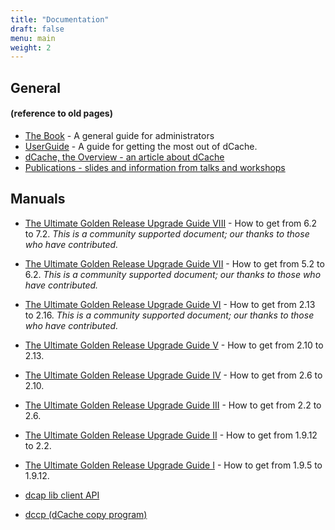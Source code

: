 ```yaml
---
title: "Documentation"
draft: false
menu: main
weight: 2
---
```


## General

#### (reference to old pages)

* [The Book](https://www.dcache.org/old/manuals/book.shtml) - A general guide for administrators
* [UserGuide](https://www.dcache.org/old/manuals/userguide.shtml) - A guide for getting the most out of dCache.
* [dCache, the Overview - an article about dCache](/docs/dcache-whitepaper-light.pdf)
* [Publications - slides and information from talks and workshops](https://www.dcache.org/old/manuals/publications.shtml)

## Manuals

* [The Ultimate Golden Release Upgrade Guide VIII](https://github.com/dCache/upgrade-guid/blob/master/UPGRADE72.md) - How to get from 6.2 to 7.2. _This is a community supported document; our thanks to those who have contributed._

* [The Ultimate Golden Release Upgrade Guide VII](https://github.com/dCache/upgrade-guide-62/blob/master/UPGRADE62.md) - How to get from 5.2 to 6.2. _This is a community supported document; our thanks to those who have contributed._
* [The Ultimate Golden Release Upgrade Guide VI](https://github.com/dCache/upgrade-guide-216/blob/master/UPGRADE216.md) - How to get from 2.13 to 2.16. _This is a community supported document; our thanks to those who have contributed._
* [The Ultimate Golden Release Upgrade Guide V](https://www.dcache.org/old/manuals/upgrade/upgrade-guide-213.html) - How to get from 2.10 to 2.13.
* [The Ultimate Golden Release Upgrade Guide IV](https://www.dcache.org/old/manuals/upgrade-2.10/upgrade-2.6-to-2.10.html) - How to get from 2.6 to 2.10.
* [The Ultimate Golden Release Upgrade Guide III](https://www.dcache.org/old/manuals/upgrade/upgrade-2.2-to-2.6.html) - How to get from 2.2 to 2.6.
* [The Ultimate Golden Release Upgrade Guide II](https://www.dcache.org/old/manuals/upgrade-1.9.12-to-2.2.shtml) - How to get from 1.9.12 to 2.2.
* [The Ultimate Golden Release Upgrade Guide I](https://www.dcache.org/old/manuals/2011/goettingen/upgradeguide/upgrade-guide.html) - How to get from 1.9.5 to 1.9.12.


* [dcap lib client API](https://www.dcache.org/old/manuals/libdcap.shtml)
* [dccp (dCache copy program)](https://www.dcache.org/old/manuals/dccp.shtml)
